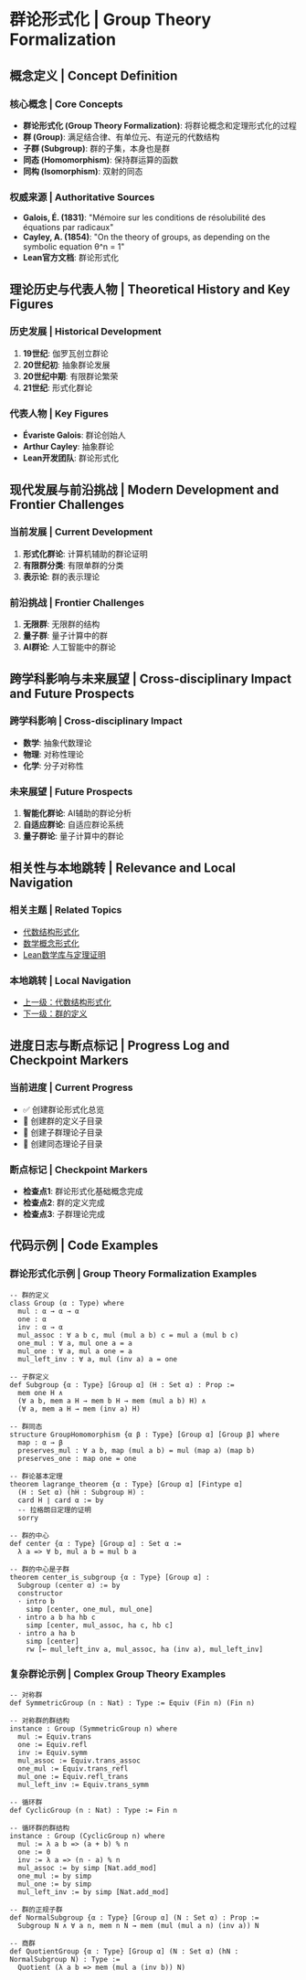 # 群论形式化 | Group Theory Formalization

## 概念定义 | Concept Definition

### 核心概念 | Core Concepts

- **群论形式化 (Group Theory Formalization)**: 将群论概念和定理形式化的过程
- **群 (Group)**: 满足结合律、有单位元、有逆元的代数结构
- **子群 (Subgroup)**: 群的子集，本身也是群
- **同态 (Homomorphism)**: 保持群运算的函数
- **同构 (Isomorphism)**: 双射的同态

### 权威来源 | Authoritative Sources

- **Galois, É. (1831)**: "Mémoire sur les conditions de résolubilité des équations par radicaux"
- **Cayley, A. (1854)**: "On the theory of groups, as depending on the symbolic equation θ^n = 1"
- **Lean官方文档**: 群论形式化

## 理论历史与代表人物 | Theoretical History and Key Figures

### 历史发展 | Historical Development

1. **19世纪**: 伽罗瓦创立群论
2. **20世纪初**: 抽象群论发展
3. **20世纪中期**: 有限群论繁荣
4. **21世纪**: 形式化群论

### 代表人物 | Key Figures

- **Évariste Galois**: 群论创始人
- **Arthur Cayley**: 抽象群论
- **Lean开发团队**: 群论形式化

## 现代发展与前沿挑战 | Modern Development and Frontier Challenges

### 当前发展 | Current Development

1. **形式化群论**: 计算机辅助的群论证明
2. **有限群分类**: 有限单群的分类
3. **表示论**: 群的表示理论

### 前沿挑战 | Frontier Challenges

1. **无限群**: 无限群的结构
2. **量子群**: 量子计算中的群
3. **AI群论**: 人工智能中的群论

## 跨学科影响与未来展望 | Cross-disciplinary Impact and Future Prospects

### 跨学科影响 | Cross-disciplinary Impact

- **数学**: 抽象代数理论
- **物理**: 对称性理论
- **化学**: 分子对称性

### 未来展望 | Future Prospects

1. **智能化群论**: AI辅助的群论分析
2. **自适应群论**: 自适应群论系统
3. **量子群论**: 量子计算中的群论

## 相关性与本地跳转 | Relevance and Local Navigation

### 相关主题 | Related Topics

- [代数结构形式化](../01-总览.md)
- [数学概念形式化](../../01-总览.md)
- [Lean数学库与定理证明](../../../01-总览.md)

### 本地跳转 | Local Navigation

- [上一级：代数结构形式化](../01-总览.md)
- [下一级：群的定义](02-群的定义/01-总览.md)

## 进度日志与断点标记 | Progress Log and Checkpoint Markers

### 当前进度 | Current Progress

- ✅ 创建群论形式化总览
- 🔄 创建群的定义子目录
- 🔄 创建子群理论子目录
- 🔄 创建同态理论子目录

### 断点标记 | Checkpoint Markers

- **检查点1**: 群论形式化基础概念完成
- **检查点2**: 群的定义完成
- **检查点3**: 子群理论完成

## 代码示例 | Code Examples

### 群论形式化示例 | Group Theory Formalization Examples

```lean
-- 群的定义
class Group (α : Type) where
  mul : α → α → α
  one : α
  inv : α → α
  mul_assoc : ∀ a b c, mul (mul a b) c = mul a (mul b c)
  one_mul : ∀ a, mul one a = a
  mul_one : ∀ a, mul a one = a
  mul_left_inv : ∀ a, mul (inv a) a = one

-- 子群定义
def Subgroup {α : Type} [Group α] (H : Set α) : Prop :=
  mem one H ∧
  (∀ a b, mem a H → mem b H → mem (mul a b) H) ∧
  (∀ a, mem a H → mem (inv a) H)

-- 群同态
structure GroupHomomorphism {α β : Type} [Group α] [Group β] where
  map : α → β
  preserves_mul : ∀ a b, map (mul a b) = mul (map a) (map b)
  preserves_one : map one = one

-- 群论基本定理
theorem lagrange_theorem {α : Type} [Group α] [Fintype α] 
  (H : Set α) (hH : Subgroup H) :
  card H ∣ card α := by
  -- 拉格朗日定理的证明
  sorry

-- 群的中心
def center {α : Type} [Group α] : Set α :=
  λ a => ∀ b, mul a b = mul b a

-- 群的中心是子群
theorem center_is_subgroup {α : Type} [Group α] :
  Subgroup (center α) := by
  constructor
  · intro b
    simp [center, one_mul, mul_one]
  · intro a b ha hb c
    simp [center, mul_assoc, ha c, hb c]
  · intro a ha b
    simp [center]
    rw [← mul_left_inv a, mul_assoc, ha (inv a), mul_left_inv]
```

### 复杂群论示例 | Complex Group Theory Examples

```lean
-- 对称群
def SymmetricGroup (n : Nat) : Type := Equiv (Fin n) (Fin n)

-- 对称群的群结构
instance : Group (SymmetricGroup n) where
  mul := Equiv.trans
  one := Equiv.refl
  inv := Equiv.symm
  mul_assoc := Equiv.trans_assoc
  one_mul := Equiv.trans_refl
  mul_one := Equiv.refl_trans
  mul_left_inv := Equiv.trans_symm

-- 循环群
def CyclicGroup (n : Nat) : Type := Fin n

-- 循环群的群结构
instance : Group (CyclicGroup n) where
  mul := λ a b => (a + b) % n
  one := 0
  inv := λ a => (n - a) % n
  mul_assoc := by simp [Nat.add_mod]
  one_mul := by simp
  mul_one := by simp
  mul_left_inv := by simp [Nat.add_mod]

-- 群的正规子群
def NormalSubgroup {α : Type} [Group α] (N : Set α) : Prop :=
  Subgroup N ∧ ∀ a n, mem n N → mem (mul (mul a n) (inv a)) N

-- 商群
def QuotientGroup {α : Type} [Group α] (N : Set α) (hN : NormalSubgroup N) : Type :=
  Quotient (λ a b => mem (mul a (inv b)) N)
```
